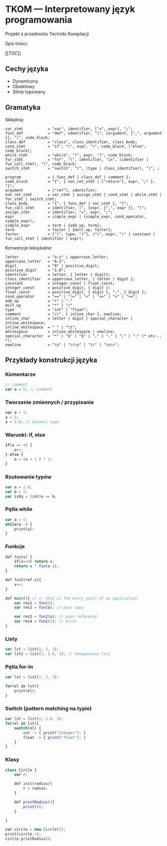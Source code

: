 # TKOM — Interpretowany język programowania

Projekt z przedmiotu Techniki Kompilacji

Spis treści:

[[_TOC_]]

## Cechy języka

* Dynamiczny
* Obiektowy
* Silnie typowany

## Gramatyka

Składnia:

```
var_stmt           = "var", identifier, ["=", expr], ";";
func_def           = "def", identifier, "(", [argument, {",", argument }], ")", code_block;
class_def          = "class", class_identifier, class_body;
cond_stmt          = "if", "(", expr, ")", code_block, ["else", code_block];
while_stmt         = "while", "(", expr, ")", code_block;
for_stmt           = "for", "(", identifier, "in", (identifier | fun_call_stmt), ")", code_block;
switch_stmt        = "switch", "(", (type | class_identifier), ")", ;

program            = { func_def | class_def | comment };
code_block         = "{", { non_ret_stmt | ["return"], expr, ";" }, "}";
argument           = ["ref"], identifier;
non_ret_stmt       = var_stmt | assign_stmt | cond_stmt | while_stmt | for_stmt | switch_stmt;
class_body         = "{", { func_def | var_stmt }, "}";
fun_call_stmt      = identifier, (", [expr, {",", expr }], ")";
assign_stmt        = identifier, "=", expr, ";";
expr               = simple_expr | (simple_expr, cond_operator, simple_expr);
simple_expr        = term | {add_op, term};
term               = factor | {mult_op, factor};
factor             = ["(", type, ")"], ("(", expr, ")" | constant | fun_call_stmt | identifier | expr);
```

Konwencje leksykalne:

```
letter             = "a-z" | uppercase_letter;
uppercase_letter   = "A-Z";
digit              = "0" | positive_digit;
positive_digit     = "1-9";
identifier         = letter, { letter | digit};
class_identifier   = uppercase_letter, { letter | digit };
constant           = integer_const | float_const;
integer_const      = positive_digit, { digit };
float_const        = positive_digit, { digit }, ".", { digit };
cond_operator      = "==" | "!=" | "<" | "<=" | ">" | ">=";
add_op             = "+" | "-"
mult_op            = "*" | "/"
type               = "int" | "float";
comment            = "//", { inline_char }, newline;
inline_char        = letter | digit | special_character | inline_whitespace;
inline_whitespace  = " " | "\t";
whitespace         = inline_whitespace | newline;
special_character  = "*" | "$" | "$" | "," | "." | ";" | ":" (* etc... *);
newline            = "\n" | "\r\n" | "\r" | "\n\r";
```

## Przykłady konstrukcji języka

### Komentarze

```js
// comment
var a = 5; // comment
```

### Tworzenie zmiennych / przypisanie

```js
var a = 1;
a = 2;
a = 3.0; // dynamic type
```

### Warunki: if, else

```js
if(a == 4) {
    a++;
} else {
    a = (a + 1 ) * 2;
}
```

### Rzutowanie typów

```js
var a = 2.0;
var b = 2;
var isEq = (int)a == b;
```

### Pętla while

```js
var a = 5;
while(a--) {
    print(a);
}
```

### Funkcje

```js
def fun(x) {
    if(x==0) return x;
    return x * fun(x-1);
}

def fun2(ref x){
    x++;
}

def main(){ // <- this is the entry point of an application
    var res1 = fun(5);
    var res2 = fun(a); // pass copy

    var res3 = fun2(a); // pass reference
    var res4 = fun2(5); // error
}

```

### Listy

```js
var lst = list(1, 2, 3);
var lst2 = list(1, 2.0, 3); // homogeneous list
```

### Pętla for-in

```js
var lst = list(1, 2, 3);

for(el in lst){
    print(el);
}
```

### Switch (pattern matching na typie)

```js
var lst = list(1, 2.0, 3);
for(el in lst){
    switch(el) {
        int -> { print("integer"); }
        float -> { print("float"); }
    }
}
```

### Klasy

```js
class Circle {
    var r;

    def init(radius){
        r = radius;
    }

    def printRadius(){
        print(r);
    }

}

var circle = new Circle(5);
print(circle.r);
circle.printRadius();
```
